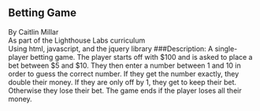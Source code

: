 ## Betting Game
By Caitlin Millar  
As part of the Lighthouse Labs curriculum  
Using html, javascript, and the jquery library
###Description:
A single-player betting game. The player starts off with $100 and is asked to place a bet between $5 and $10. They then enter a number between 1 and 10 in order to guess the correct number. If they get the number exactly, they double their money. If they are only off by 1, they get to keep their bet. Otherwise they lose their bet. The game ends if the player loses all their money.
